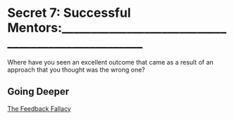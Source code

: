 # Secret  7: Successful Mentors:___________________________________________________

Where have you seen an excellent outcome that came as a result of an approach that you thought was the wrong one?

## Going Deeper

[The Feedback Fallacy](https://hbr.org/2019/03/the-feedback-fallacy)
